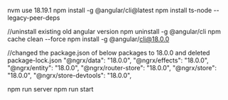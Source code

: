<!-- /////////////////////////////// -->
<!-- ns installation changes -->
<!-- tried in winu house on seelan marriage -- not working -->

nvm use 18.19.1
npm install -g @angular/cli@latest
npm install ts-node --legacy-peer-deps

<!-- tried below steps back home 27-August-2024 -->

//uninstall existing old angular version
npm uninstall -g @angular/cli
npm cache clean --force
npm install -g @angular/cli@18.0.0

//changed the package.json of below packages to 18.0.0
and deleted package-lock.json
"@ngrx/data": "18.0.0",
"@ngrx/effects": "18.0.0",
"@ngrx/entity": "18.0.0",
"@ngrx/router-store": "18.0.0",
"@ngrx/store": "18.0.0",
"@ngrx/store-devtools": "18.0.0",

<!-- to run code -->

npm run server
npm run start
